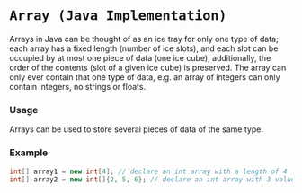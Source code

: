 # `Array (Java Implementation)`
Arrays in Java can be thought of as an ice tray for only one type of data; each array has a fixed length
(number of ice slots), and each slot can be occupied by at most one piece of data (one ice cube);
additionally, the order of the contents (slot of a given ice cube) is preserved. The array can only
ever contain that one type of data, e.g. an array of integers can only contain integers, no strings or floats.

### Usage
Arrays can be used to store several pieces of data of the same type.

### Example
```java
int[] array1 = new int[4]; // declare an int array with a length of 4
int[] array2 = new int[]{2, 5, 6}; // declare an int array with 3 values
```
